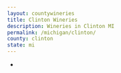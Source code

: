 ```yaml
---
layout: countywineries
title: Clinton Wineries
description: Wineries in Clinton MI
permalink: /michigan/clinton/
county: clinton
state: mi
---
```

-
